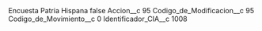 <?xml version="1.0" encoding="UTF-8"?>
<CustomMetadata xmlns="http://soap.sforce.com/2006/04/metadata" xmlns:xsi="http://www.w3.org/2001/XMLSchema-instance" xmlns:xsd="http://www.w3.org/2001/XMLSchema">
    <label>Encuesta Patria Hispana</label>
    <protected>false</protected>
    <values>
        <field>Accion__c</field>
        <value xsi:type="xsd:string">95</value>
    </values>
    <values>
        <field>Codigo_de_Modificacion__c</field>
        <value xsi:type="xsd:string">95</value>
    </values>
    <values>
        <field>Codigo_de_Movimiento__c</field>
        <value xsi:type="xsd:string">0</value>
    </values>
    <values>
        <field>Identificador_CIA__c</field>
        <value xsi:type="xsd:string">1008</value>
    </values>
</CustomMetadata>
